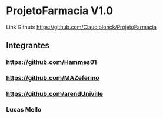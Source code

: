 # ProjetoFarmacia V1.0


Link Github: https://github.com/ClaudioIonck/ProjetoFarmacia


## Integrantes

### https://github.com/Hammes01
### https://github.com/MAZeferino
### https://github.com/arendUniville
### Lucas Mello
 
